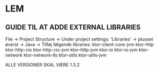 # LEM
## GUIDE TIL AT ADDE EXTERNAL LIBRARIES ##
File -> Project Structure -> Under project settings: 'Libraries' -> plusset øverst -> Java -> Tilføj følgende libraries: 
ktor-client-core-jvm
ktor-http
ktor-http-cio
ktor-http-cio-jvm
ktor-http-jvm
ktor-io
ktor-io-jvm
ktor-network
ktor-network-tls
ktor-utils
ktor-utils-jvm

ALLE VERSIONER SKAL VÆRE 1.3.2
